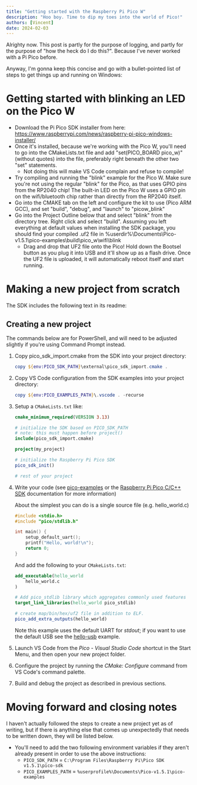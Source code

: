 ```yaml
---
title: "Getting started with the Raspberry Pi Pico W"
description: "Hoo boy. Time to dip my toes into the world of Pico!"
authors: [Vincent]
date: 2024-02-03
---
```


Alrighty now. This post is partly for the purpose of logging, and partly for the purpose of "how the heck do I do this?". Because I've never worked with a Pi Pico before.

Anyway, I'm gonna keep this concise and go with a bullet-pointed list of steps to get things up and running on Windows:

# Getting started with blinking an LED on the Pico W

* Download the Pi Pico SDK installer from here: https://www.raspberrypi.com/news/raspberry-pi-pico-windows-installer/
* Once it's installed, because we're working with the Pico W, you'll need to go into the CMakeLists.txt file and add "set(PICO_BOARD pico_w)" (without quotes) into the file, preferably right beneath the other two "set" statements. 
   * Not doing this will make VS Code complain and refuse to compile!
* Try compiling and running the "blink" example for the Pico W. Make sure you're not using the regular "blink" for the Pico, as that uses GPIO pins from the RP2040 chip! The built-in LED on the Pico W uses a GPIO pin on the wifi/bluetooth chip rather than directly from the RP2040 itself.
* Go into the CMAKE tab on the left and configure the kit to use (Pico ARM GCC), and set "build", "debug", and "launch" to "picow_blink"
* Go into the Project Outline below that and select "blink" from the directory tree. Right click and select "build". Assuming you left everything at default values when installing the SDK package, you should find your compiled .uf2 file in %userdir%\Documents\Pico-v1.5.1\pico-examples\build\pico_w\wifi\blink
   * Drag and drop that UF2 file onto the Pico! Hold down the Bootsel button as you plug it into USB and it'll show up as a flash drive. Once the UF2 file is uploaded, it will automatically reboot itself and start running.

# Making a new project from scratch

The SDK includes the following text in its readme:

## Creating a new project

The commands below are for PowerShell, and will need to be adjusted
slightly if you're using Command Prompt instead.

1.  Copy pico_sdk_import.cmake from the SDK into your project directory:

    ``` powershell
    copy ${env:PICO_SDK_PATH}\external\pico_sdk_import.cmake .
    ```

2.  Copy VS Code configuration from the SDK examples into your project
    directory:

    ``` powershell
    copy ${env:PICO_EXAMPLES_PATH}\.vscode . -recurse
    ```

3.  Setup a `CMakeLists.txt` like:

    ``` cmake
    cmake_minimum_required(VERSION 3.13)

    # initialize the SDK based on PICO_SDK_PATH
    # note: this must happen before project()
    include(pico_sdk_import.cmake)

    project(my_project)

    # initialize the Raspberry Pi Pico SDK
    pico_sdk_init()

    # rest of your project
    ```

4.  Write your code (see
    [pico-examples](https://github.com/raspberrypi/pico-examples) or the
    [Raspberry Pi Pico C/C++ SDK](https://rptl.io/pico-c-sdk)
    documentation for more information)

    About the simplest you can do is a single source file (e.g.
    hello_world.c)

    ``` c
    #include <stdio.h>
    #include "pico/stdlib.h"

    int main() {
        setup_default_uart();
        printf("Hello, world!\n");
        return 0;
    }
    ```

    And add the following to your `CMakeLists.txt`:

    ``` cmake
    add_executable(hello_world
        hello_world.c
    )

    # Add pico_stdlib library which aggregates commonly used features
    target_link_libraries(hello_world pico_stdlib)

    # create map/bin/hex/uf2 file in addition to ELF.
    pico_add_extra_outputs(hello_world)
    ```

    Note this example uses the default UART for *stdout*; if you want to
    use the default USB see the
    [hello-usb](https://github.com/raspberrypi/pico-examples/tree/master/hello_world/usb)
    example.

5.  Launch VS Code from the *Pico - Visual Studio Code* shortcut in the
    Start Menu, and then open your new project folder.

6.  Configure the project by running the *CMake: Configure* command from
    VS Code's command palette.

7.  Build and debug the project as described in previous sections.

# Moving forward and closing notes

I haven't actually followed the steps to create a new project yet as of writing, but if there is anything else that comes up unexpectedly that needs to be written down, they will be listed below. 

* You'll need to add the two following environment variables if they aren't already present in order to use the above instructions:
   * ``PICO_SDK_PATH`` = ``C:\Program Files\Raspberry Pi\Pico SDK v1.5.1\pico-sdk``
   * ``PICO_EXAMPLES_PATH`` = ``%userprofile%\Documents\Pico-v1.5.1\pico-examples``
